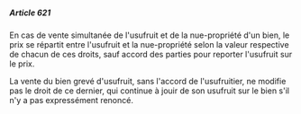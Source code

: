 ##### Article 621

En cas de vente simultanée de l'usufruit et de la nue-propriété d'un bien, le prix se répartit entre l'usufruit et la nue-propriété selon la valeur respective de chacun de ces droits, sauf accord des parties pour reporter l'usufruit sur le prix.

La vente du bien grevé d'usufruit, sans l'accord de l'usufruitier, ne modifie pas le droit de ce dernier, qui continue à jouir de son usufruit sur le bien s'il n'y a pas expressément renoncé.

